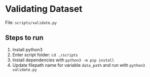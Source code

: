 # Validating Dataset

File: `scripts/validate.py`

## Steps to run

1. Install python3
2. Enter script folder: `cd ./scripts`
3. Install dependencies with `python3 -m pip install`
4. Update filepath name for variable `data_path` and run with `python3 validate.py`
